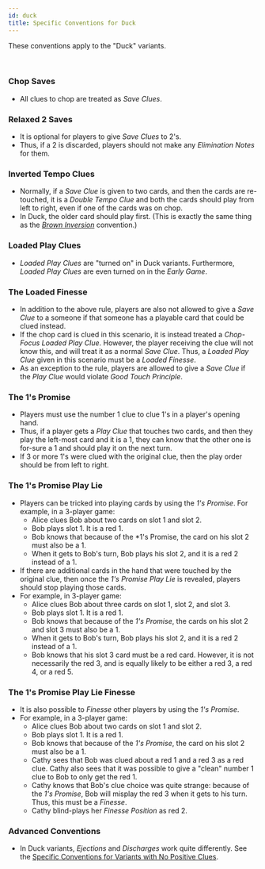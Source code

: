 ```yaml
---
id: duck
title: Specific Conventions for Duck
---
```


These conventions apply to the "Duck" variants.

<br />

### Chop Saves

- All clues to chop are treated as *Save Clues*.

### Relaxed 2 Saves

- It is optional for players to give *Save Clues* to 2's.
- Thus, if a 2 is discarded, players should not make any *Elimination Notes* for them.

### Inverted Tempo Clues

- Normally, if a *Save Clue* is given to two cards, and then the cards are re-touched, it is a *Double Tempo Clue* and both the cards should play from left to right, even if one of the cards was on chop.
- In Duck, the older card should play first. (This is exactly the same thing as the *[Brown Inversion](brown.md#brown-inversion)* convention.)

### Loaded Play Clues

- *Loaded Play Clues* are "turned on" in Duck variants. Furthermore, *Loaded Play Clues* are even turned on in the *Early Game*.

### The Loaded Finesse

- In addition to the above rule, players are also not allowed to give a *Save Clue* to a someone if that someone has a playable card that could be clued instead.
- If the chop card is clued in this scenario, it is instead treated a *Chop-Focus Loaded Play Clue*. However, the player receiving the clue will not know this, and will treat it as a normal *Save Clue*. Thus, a *Loaded Play Clue* given in this scenario must be a *Loaded Finesse*.
- As an exception to the rule, players are allowed to give a *Save Clue* if the *Play Clue* would violate *Good Touch Principle*.

### The 1's Promise

- Players must use the number 1 clue to clue 1's in a player's opening hand.
- Thus, if a player gets a *Play Clue* that touches two cards, and then they play the left-most card and it is a 1, they can know that the other one is for-sure a 1 and should play it on the next turn.
- If 3 or more 1's were clued with the original clue, then the play order should be from left to right.

### The 1's Promise Play Lie

- Players can be tricked into playing cards by using the *1's Promise*. For example, in a 3-player game:
  - Alice clues Bob about two cards on slot 1 and slot 2.
  - Bob plays slot 1. It is a red 1.
  - Bob knows that because of the *1's Promise, the card on his slot 2 must also be a 1.
  - When it gets to Bob's turn, Bob plays his slot 2, and it is a red 2 instead of a 1.
- If there are additional cards in the hand that were touched by the original clue, then once the *1's Promise Play Lie* is revealed, players should stop playing those cards.
- For example, in 3-player game:
  - Alice clues Bob about three cards on slot 1, slot 2, and slot 3.
  - Bob plays slot 1. It is a red 1.
  - Bob knows that because of the *1's Promise*, the cards on his slot 2 and slot 3 must also be a 1.
  - When it gets to Bob's turn, Bob plays his slot 2, and it is a red 2 instead of a 1.
  - Bob knows that his slot 3 card must be a red card. However, it is not necessarily the red 3, and is equally likely to be either a red 3, a red 4, or a red 5.

### The 1's Promise Play Lie Finesse

- It is also possible to *Finesse* other players by using the *1's Promise*.
- For example, in a 3-player game:
  - Alice clues Bob about two cards on slot 1 and slot 2.
  - Bob plays slot 1. It is a red 1.
  - Bob knows that because of the *1's Promise*, the card on his slot 2 must also be a 1.
  - Cathy sees that Bob was clued about a red 1 and a red 3 as a red clue. Cathy also sees that it was possible to give a "clean" number 1 clue to Bob to only get the red 1.
  - Cathy knows that Bob's clue choice was quite strange: because of the *1's Promise*, Bob will misplay the red 3 when it gets to his turn. Thus, this must be a *Finesse*.
  - Cathy blind-plays her *Finesse Position* as red 2.

### Advanced Conventions

- In Duck variants, *Ejections* and *Discharges* work quite differently. See the [Specific Conventions for Variants with No Positive Clues](no-positive-clues.md).
